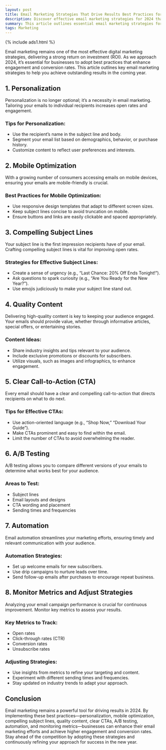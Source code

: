 ```yaml
---
layout: post
title: Email Marketing Strategies That Drive Results Best Practices for 2024
description: Discover effective email marketing strategies for 2024 that drive results. From personalization and mobile optimization to compelling subject lines and automation, learn best practices to enhance engagement and conversion rates.
summary: This article outlines essential email marketing strategies for 2024, focusing on best practices that yield significant results. Key strategies include personalizing content, optimizing for mobile devices, crafting compelling subject lines, and ensuring high-quality content. The article also emphasizes the importance of clear calls-to-action, A/B testing, and automation in streamlining efforts. Additionally, monitoring key metrics is highlighted as crucial for continuous improvement. By implementing these strategies, businesses can enhance their email marketing campaigns and achieve higher engagement and conversion rates.
tags: Marketing
---
```


{% include ads1.html %}

Email marketing remains one of the most effective digital marketing strategies, delivering a strong return on investment (ROI). As we approach 2024, it’s essential for businesses to adopt best practices that enhance engagement and conversion rates. This article outlines key email marketing strategies to help you achieve outstanding results in the coming year.

## 1. Personalization

Personalization is no longer optional; it’s a necessity in email marketing. Tailoring your emails to individual recipients increases open rates and engagement.

### Tips for Personalization:
- Use the recipient’s name in the subject line and body.
- Segment your email list based on demographics, behavior, or purchase history.
- Customize content to reflect user preferences and interests.

## 2. Mobile Optimization

With a growing number of consumers accessing emails on mobile devices, ensuring your emails are mobile-friendly is crucial.

### Best Practices for Mobile Optimization:
- Use responsive design templates that adapt to different screen sizes.
- Keep subject lines concise to avoid truncation on mobile.
- Ensure buttons and links are easily clickable and spaced appropriately.

## 3. Compelling Subject Lines

Your subject line is the first impression recipients have of your email. Crafting compelling subject lines is vital for improving open rates.

### Strategies for Effective Subject Lines:
- Create a sense of urgency (e.g., “Last Chance: 20% Off Ends Tonight!”).
- Ask questions to spark curiosity (e.g., “Are You Ready for the New Year?”).
- Use emojis judiciously to make your subject line stand out.

## 4. Quality Content

Delivering high-quality content is key to keeping your audience engaged. Your emails should provide value, whether through informative articles, special offers, or entertaining stories.

### Content Ideas:
- Share industry insights and tips relevant to your audience.
- Include exclusive promotions or discounts for subscribers.
- Utilize visuals, such as images and infographics, to enhance engagement.

## 5. Clear Call-to-Action (CTA)

Every email should have a clear and compelling call-to-action that directs recipients on what to do next. 

### Tips for Effective CTAs:
- Use action-oriented language (e.g., “Shop Now,” “Download Your Guide”).
- Make CTAs prominent and easy to find within the email.
- Limit the number of CTAs to avoid overwhelming the reader.

## 6. A/B Testing

A/B testing allows you to compare different versions of your emails to determine what works best for your audience. 

### Areas to Test:
- Subject lines
- Email layouts and designs
- CTA wording and placement
- Sending times and frequencies

## 7. Automation

Email automation streamlines your marketing efforts, ensuring timely and relevant communication with your audience.

### Automation Strategies:
- Set up welcome emails for new subscribers.
- Use drip campaigns to nurture leads over time.
- Send follow-up emails after purchases to encourage repeat business.

## 8. Monitor Metrics and Adjust Strategies

Analyzing your email campaign performance is crucial for continuous improvement. Monitor key metrics to assess your results.

### Key Metrics to Track:
- Open rates
- Click-through rates (CTR)
- Conversion rates
- Unsubscribe rates

### Adjusting Strategies:
- Use insights from metrics to refine your targeting and content.
- Experiment with different sending times and frequencies.
- Stay updated on industry trends to adapt your approach.

## Conclusion

Email marketing remains a powerful tool for driving results in 2024. By implementing these best practices—personalization, mobile optimization, compelling subject lines, quality content, clear CTAs, A/B testing, automation, and monitoring metrics—businesses can enhance their email marketing efforts and achieve higher engagement and conversion rates. Stay ahead of the competition by adopting these strategies and continuously refining your approach for success in the new year.
